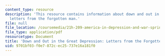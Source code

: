 ```yaml
---
content_type: resource
description: 'This resource contains information about down and out in the great depression:
  letters from the forgotten man.'
file: null
file_location: /coursemedia/21h-209-america-in-depression-and-war-spring-2012/9701bf03f0e7872cec25737e16a181f0_MIT21H_209S12_downout.pdf
file_type: application/pdf
resourcetype: Document
title: 'Down and Out in the Great Depression: Letters from the Forgotten Man '
uid: 9701bf03-f0e7-872c-ec25-737e16a181f0
---
```

